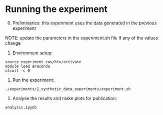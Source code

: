 # Running the experiment

0. Preliminaries: this experiment uses the data generated in the previous experiment

NOTE: update the parameters in the experiment.sh file if any of the values change

1. Environment setup:

```
source experiment_env/bin/activate
module load anaconda
ulimit -c 0
```

1. Run the experiment:

```
./experiments/2_synthetic_data_experiments/experiment.sh
```

1. Analyse the results and make plots for publication:

```
analysis.ipynb
```
